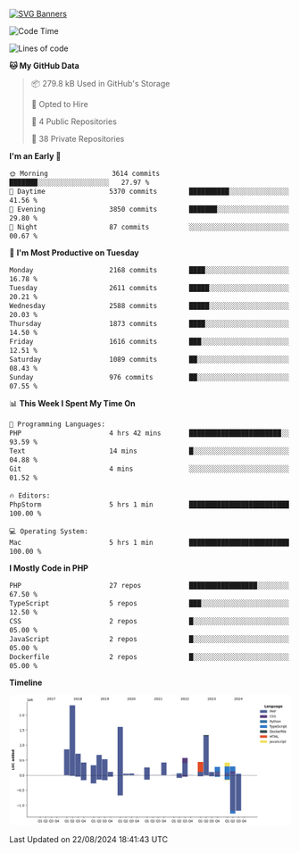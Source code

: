 [![SVG Banners](https://svg-banners.vercel.app/api?type=glitch&text1=Gere_Lajos%F0%9F%92%BB&width=800&height=400)](https://github.com/Akshay090/svg-banners)

<!--START_SECTION:waka-->
![Code Time](http://img.shields.io/badge/Code%20Time-1%2C829%20hrs%2042%20mins-blue)

![Lines of code](https://img.shields.io/badge/From%20Hello%20World%20I%27ve%20Written-11.8%20million%20lines%20of%20code-blue)

**🐱 My GitHub Data** 

> 📦 279.8 kB Used in GitHub's Storage 
 > 
> 💼 Opted to Hire
 > 
> 📜 4 Public Repositories 
 > 
> 🔑 38 Private Repositories 
 > 
**I'm an Early 🐤** 

```text
🌞 Morning                3614 commits        ███████░░░░░░░░░░░░░░░░░░   27.97 % 
🌆 Daytime                5370 commits        ██████████░░░░░░░░░░░░░░░   41.56 % 
🌃 Evening                3850 commits        ███████░░░░░░░░░░░░░░░░░░   29.80 % 
🌙 Night                  87 commits          ░░░░░░░░░░░░░░░░░░░░░░░░░   00.67 % 
```
📅 **I'm Most Productive on Tuesday** 

```text
Monday                   2168 commits        ████░░░░░░░░░░░░░░░░░░░░░   16.78 % 
Tuesday                  2611 commits        █████░░░░░░░░░░░░░░░░░░░░   20.21 % 
Wednesday                2588 commits        █████░░░░░░░░░░░░░░░░░░░░   20.03 % 
Thursday                 1873 commits        ████░░░░░░░░░░░░░░░░░░░░░   14.50 % 
Friday                   1616 commits        ███░░░░░░░░░░░░░░░░░░░░░░   12.51 % 
Saturday                 1089 commits        ██░░░░░░░░░░░░░░░░░░░░░░░   08.43 % 
Sunday                   976 commits         ██░░░░░░░░░░░░░░░░░░░░░░░   07.55 % 
```


📊 **This Week I Spent My Time On** 

```text
💬 Programming Languages: 
PHP                      4 hrs 42 mins       ███████████████████████░░   93.59 % 
Text                     14 mins             █░░░░░░░░░░░░░░░░░░░░░░░░   04.88 % 
Git                      4 mins              ░░░░░░░░░░░░░░░░░░░░░░░░░   01.52 % 

🔥 Editors: 
PhpStorm                 5 hrs 1 min         █████████████████████████   100.00 % 

💻 Operating System: 
Mac                      5 hrs 1 min         █████████████████████████   100.00 % 
```

**I Mostly Code in PHP** 

```text
PHP                      27 repos            █████████████████░░░░░░░░   67.50 % 
TypeScript               5 repos             ███░░░░░░░░░░░░░░░░░░░░░░   12.50 % 
CSS                      2 repos             █░░░░░░░░░░░░░░░░░░░░░░░░   05.00 % 
JavaScript               2 repos             █░░░░░░░░░░░░░░░░░░░░░░░░   05.00 % 
Dockerfile               2 repos             █░░░░░░░░░░░░░░░░░░░░░░░░   05.00 % 
```



**Timeline**

![Lines of Code chart](https://raw.githubusercontent.com/gere-lajos/gere-lajos/main/assets/bar_graph.png)


 Last Updated on 22/08/2024 18:41:43 UTC
<!--END_SECTION:waka-->
